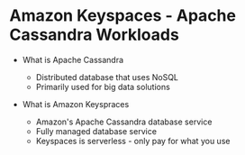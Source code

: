 # Amazon Keyspaces - Apache Cassandra Workloads

- What is Apache Cassandra
    - Distributed database that uses NoSQL
    - Primarily used for big data solutions

- What is Amazon Keyspraces
    - Amazon's Apache Cassandra database service 
    - Fully managed database service
    - Keyspaces is serverless - only pay for what you use